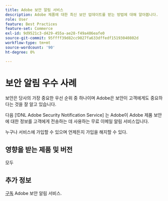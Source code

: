 ```yaml
---
title: Adobe 보안 알림 서비스
description: Adobe 제품에 대한 최신 보안 업데이트를 받는 방법에 대해 알아봅니다.
role: User
feature: Best Practices
feature-set: Commerce
exl-id: 9d9521c3-d429-455a-ae28-f49a486eafe0
source-git-commit: 95ffff39d82cc9027fa633dffedf15193040802d
workflow-type: tm+mt
source-wordcount: '90'
ht-degree: 0%

---
```


# 보안 알림 우수 사례

보안은 당사의 가장 중요한 우선 순위 중 하나이며 Adobe은 보안이 고객에게도 중요하다는 것을 잘 알고 있습니다.

다음 [!DNL Adobe Security Notification Service] 는 Adobe이 Adobe 제품 보안에 대한 정보를 고객에게 전송하는 데 사용하는 무료 이메일 알림 서비스입니다.

누구나 서비스에 가입할 수 있으며 언제든지 가입을 해지할 수 있다.

## 영향을 받는 제품 및 버전

모두

## 추가 정보

[구독](https://www.adobe.com/subscription/adbeSecurityNotifications.html) Adobe 보안 알림 서비스.
